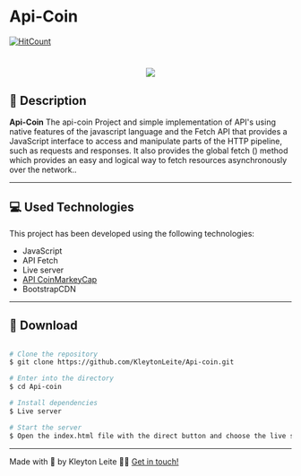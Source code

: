 # Api-Coin

[![HitCount](http://hits.dwyl.com/KleytonLeite/Api-coin.svg)](http://hits.dwyl.com/KleytonLeite/Api-coin-git)

<h1 align="center">
  <img src="../coin.jpg">
</h1>

## 📝 Description

**Api-Coin** The api-coin Project and simple implementation of API's using native features of the javascript language and the Fetch API that provides a JavaScript interface to access and manipulate parts of the HTTP pipeline, such as requests and responses. It also provides the global fetch () method which provides an easy and logical way to fetch resources asynchronously over the network..

---

## 💻 Used Technologies

This project has been developed using the following technologies:

- JavaScript
- API Fetch
- Live server
- [API CoinMarkeyCap](https://www.linkedin.com/in/kleyton-leite-a384a76b/)
- BootstrapCDN

---

## 📁 Download

```bash

# Clone the repository
$ git clone https://github.com/KleytonLeite/Api-coin.git

# Enter into the directory
$ cd Api-coin

# Install dependencies
$ Live server

# Start the server
$ Open the index.html file with the direct button and choose the live server option

```

---

Made with 💙 by Kleyton Leite 👋🏻 [Get in touch!](https://www.linkedin.com/in/kleyton-leite-a384a76b/)
